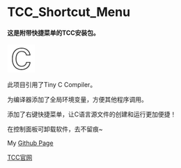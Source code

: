 # TCC_Shortcut_Menu
#### 这是附带快捷菜单的TCC安装包。
![图标](./C.png)

此项目引用了Tiny C Compiler。

为编译器添加了全局环境变量，方便其他程序调用。

添加了右键快捷菜单，让C语言源文件的创建和运行更加便捷！

在控制面板可卸载软件，去不留痕~

My [Github Page](https://dpoqb.top/)

[TCC官网](http://www.tinycc.org/)
